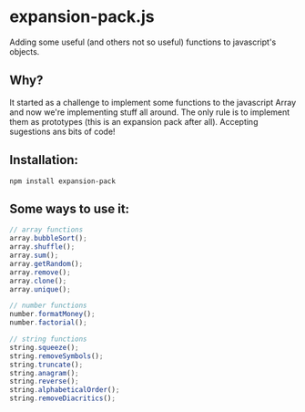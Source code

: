 expansion-pack.js
================
Adding some useful (and others not so useful) functions to javascript's objects.

Why?
------------
It started as a challenge to implement some functions to the javascript Array and now we're implementing stuff all around. The only rule is to implement them as prototypes (this is an expansion pack after all). Accepting sugestions ans bits of code!

Installation:
------------
```
npm install expansion-pack
```

Some ways to use it:
------------
```javascript
// array functions
array.bubbleSort();
array.shuffle();
array.sum();
array.getRandom();
array.remove();
array.clone();
array.unique();

// number functions
number.formatMoney();
number.factorial();

// string functions
string.squeeze();
string.removeSymbols();
string.truncate();
string.anagram();
string.reverse();
string.alphabeticalOrder();
string.removeDiacritics();
```